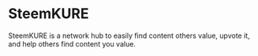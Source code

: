 # SteemKURE
SteemKURE is a network hub to easily find content others value, upvote it, and help others find content you value.
